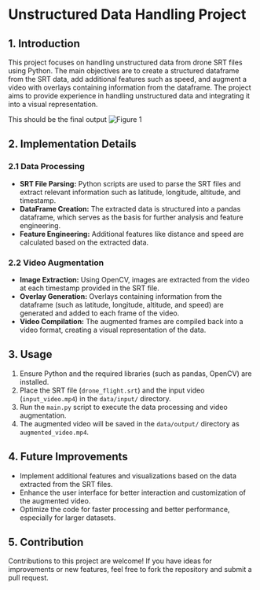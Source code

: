 # Unstructured Data Handling Project

## 1. Introduction

This project focuses on handling unstructured data from drone SRT files using Python. The main objectives are to create a structured dataframe from the SRT data, add additional features such as speed, and augment a video with overlays containing information from the dataframe. The project aims to provide experience in handling unstructured data and integrating it into a visual representation.

This should be the final output
![Figure 1](https://raw.githubusercontent.com/udayaKherath/Unstructured-data-handling/main/img1.png)

## 2. Implementation Details

### 2.1 Data Processing

- **SRT File Parsing:** Python scripts are used to parse the SRT files and extract relevant information such as latitude, longitude, altitude, and timestamp.
- **DataFrame Creation:** The extracted data is structured into a pandas dataframe, which serves as the basis for further analysis and feature engineering.
- **Feature Engineering:** Additional features like distance and speed are calculated based on the extracted data.

### 2.2 Video Augmentation

- **Image Extraction:** Using OpenCV, images are extracted from the video at each timestamp provided in the SRT file.
- **Overlay Generation:** Overlays containing information from the dataframe (such as latitude, longitude, altitude, and speed) are generated and added to each frame of the video.
- **Video Compilation:** The augmented frames are compiled back into a video format, creating a visual representation of the data.


## 3. Usage

1. Ensure Python and the required libraries (such as pandas, OpenCV) are installed.
2. Place the SRT file (`drone_flight.srt`) and the input video (`input_video.mp4`) in the `data/input/` directory.
3. Run the `main.py` script to execute the data processing and video augmentation.
4. The augmented video will be saved in the `data/output/` directory as `augmented_video.mp4`.

## 4. Future Improvements

- Implement additional features and visualizations based on the data extracted from the SRT files.
- Enhance the user interface for better interaction and customization of the augmented video.
- Optimize the code for faster processing and better performance, especially for larger datasets.

## 5. Contribution

Contributions to this project are welcome! If you have ideas for improvements or new features, feel free to fork the repository and submit a pull request.

